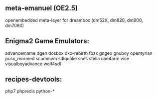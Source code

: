 meta-emanuel (OE2.5)
------------
openembedded meta-layer for dreambox (dm52X, dm820, dm900, dm7080)


Enigma2 Game Emulators:
-----------------------
advancemame
dgen
dosbox
dxx-rebirth
fbzx
gngeo
gnuboy
opentyrian
pcsx_rearmed
scummvm
sdlquake
snes
stella
uae4arm
vice
visualboyadvance
wolf4sdl


recipes-devtools:
-----------------------
php7 phpredis python-*

